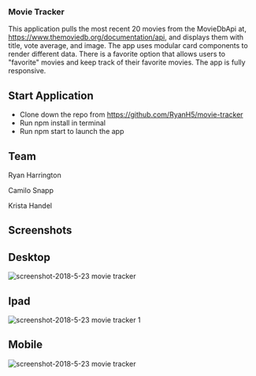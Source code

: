 ### Movie Tracker

This application pulls the most recent 20 movies from the MovieDbApi at, https://www.themoviedb.org/documentation/api, and displays them with title, vote average, and image. The app uses modular card components to render different data. There is a favorite option that allows users to "favorite" movies and keep track of their favorite movies. The app is fully responsive.

## Start Application
- Clone down the repo from https://github.com/RyanH5/movie-tracker
- Run npm install in terminal
- Run npm start to launch the app

## Team
Ryan Harrington 

Camilo Snapp

Krista Handel

## Screenshots
## Desktop
![screenshot-2018-5-23 movie tracker](https://user-images.githubusercontent.com/8752377/40436811-087580d4-5e71-11e8-9956-02bc0e803e28.jpg)

## Ipad

![screenshot-2018-5-23 movie tracker 1](https://user-images.githubusercontent.com/8752377/40436809-084ecdf4-5e71-11e8-86d3-40e4d3374add.png)

## Mobile

![screenshot-2018-5-23 movie tracker](https://user-images.githubusercontent.com/8752377/40436810-0862e0be-5e71-11e8-9ad4-aca36a8afdb1.png)
